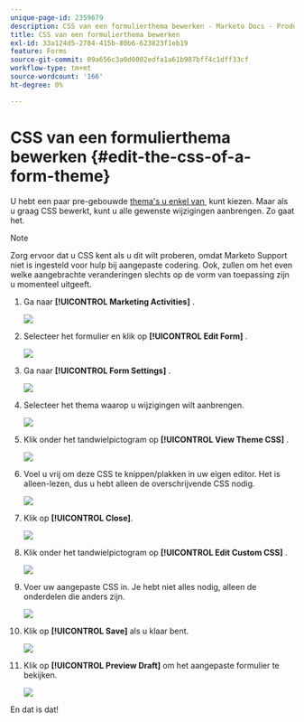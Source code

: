 ```yaml
---
unique-page-id: 2359679
description: CSS van een formulierthema bewerken - Marketo Docs - Productdocumentatie
title: CSS van een formulierthema bewerken
exl-id: 33a124d5-2784-415b-80b6-623823f1eb19
feature: Forms
source-git-commit: 09a656c3a0d0002edfa1a61b987bff4c1dff33cf
workflow-type: tm+mt
source-wordcount: '166'
ht-degree: 0%

---
```


# CSS van een formulierthema bewerken {#edit-the-css-of-a-form-theme}

U hebt een paar pre-gebouwde [&#x200B; thema&#39;s u enkel van &#x200B;](/help/marketo/product-docs/demand-generation/forms/creating-a-form/select-a-form-theme.md) kunt kiezen. Maar als u graag CSS bewerkt, kunt u alle gewenste wijzigingen aanbrengen. Zo gaat het.

>[!NOTE]
>
>Zorg ervoor dat u CSS kent als u dit wilt proberen, omdat Marketo Support niet is ingesteld voor hulp bij aangepaste codering. Ook, zullen om het even welke aangebrachte veranderingen slechts op de vorm van toepassing zijn u momenteel uitgeeft.

1. Ga naar **[!UICONTROL Marketing Activities]** .

   ![](assets/login-marketing-activities-5.png)

1. Selecteer het formulier en klik op **[!UICONTROL Edit Form]** .

   ![](assets/image2014-9-15-14-3a37-3a7.png)

1. Ga naar **[!UICONTROL Form Settings]** .

   ![](assets/image2014-9-15-14-3a37-3a42.png)

1. Selecteer het thema waarop u wijzigingen wilt aanbrengen.

   ![](assets/image2014-9-15-14-3a37-3a54.png)

1. Klik onder het tandwielpictogram op **[!UICONTROL View Theme CSS]** .

   ![](assets/image2014-9-15-14-3a38-3a18.png)

1. Voel u vrij om deze CSS te knippen/plakken in uw eigen editor. Het is alleen-lezen, dus u hebt alleen de overschrijvende CSS nodig.

   ![](assets/image2014-9-15-14-3a38-3a29.png)

1. Klik op **[!UICONTROL Close]**.

   ![](assets/image2014-9-15-14-3a38-3a46.png)

1. Klik onder het tandwielpictogram op **[!UICONTROL Edit Custom CSS]** .

   ![](assets/image2014-9-15-14-3a39-3a5.png)

1. Voer uw aangepaste CSS in. Je hebt niet alles nodig, alleen de onderdelen die anders zijn.

   ![](assets/image2014-9-15-14-3a39-3a21.png)

1. Klik op **[!UICONTROL Save]** als u klaar bent.

   ![](assets/image2014-9-15-14-3a39-3a30.png)

1. Klik op **[!UICONTROL Preview Draft]** om het aangepaste formulier te bekijken.

   ![](assets/image2014-9-15-14-3a39-3a50.png)

En dat is dat!
